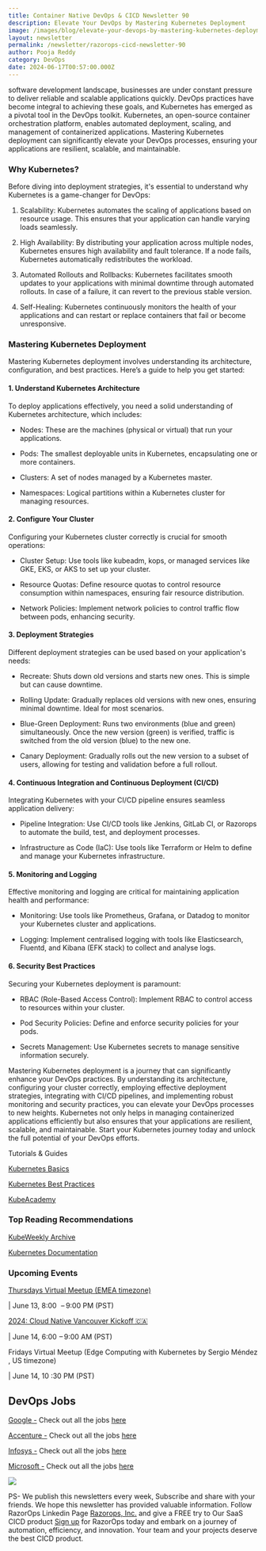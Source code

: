 ```yaml
---
title: Container Native DevOps & CICD Newsletter 90
description: Elevate Your DevOps by Mastering Kubernetes Deployment
image: /images/blog/elevate-your-devops-by-mastering-kubernetes-deployment.gif
layout: newsletter
permalink: /newsletter/razorops-cicd-newsletter-90
author: Pooja Reddy
category: DevOps
date: 2024-06-17T00:57:00.000Z
---
```

software development landscape, businesses are under constant pressure to deliver reliable and scalable applications quickly. DevOps practices have become integral to achieving these goals, and Kubernetes has emerged as a pivotal tool in the DevOps toolkit. Kubernetes, an open-source container orchestration platform, enables automated deployment, scaling, and management of containerized applications. Mastering Kubernetes deployment can significantly elevate your DevOps processes, ensuring your applications are resilient, scalable, and maintainable.

### Why Kubernetes?

Before diving into deployment strategies, it's essential to understand why Kubernetes is a game-changer for DevOps:

1.  Scalability: Kubernetes automates the scaling of applications based on resource usage. This ensures that your application can handle varying loads seamlessly.
    
2.  High Availability: By distributing your application across multiple nodes, Kubernetes ensures high availability and fault tolerance. If a node fails, Kubernetes automatically redistributes the workload.
    
3.  Automated Rollouts and Rollbacks: Kubernetes facilitates smooth updates to your applications with minimal downtime through automated rollouts. In case of a failure, it can revert to the previous stable version.
    
4.  Self-Healing: Kubernetes continuously monitors the health of your applications and can restart or replace containers that fail or become unresponsive.
    

### Mastering Kubernetes Deployment

Mastering Kubernetes deployment involves understanding its architecture, configuration, and best practices. Here’s a guide to help you get started:

#### 1. Understand Kubernetes Architecture

To deploy applications effectively, you need a solid understanding of Kubernetes architecture, which includes:

-   Nodes: These are the machines (physical or virtual) that run your applications.
    
-   Pods: The smallest deployable units in Kubernetes, encapsulating one or more containers.
    
-   Clusters: A set of nodes managed by a Kubernetes master.
    
-   Namespaces: Logical partitions within a Kubernetes cluster for managing resources.
    

#### 2. Configure Your Cluster

Configuring your Kubernetes cluster correctly is crucial for smooth operations:

-   Cluster Setup: Use tools like kubeadm, kops, or managed services like GKE, EKS, or AKS to set up your cluster.
    
-   Resource Quotas: Define resource quotas to control resource consumption within namespaces, ensuring fair resource distribution.
    
-   Network Policies: Implement network policies to control traffic flow between pods, enhancing security.
    

#### 3. Deployment Strategies

Different deployment strategies can be used based on your application's needs:

-   Recreate: Shuts down old versions and starts new ones. This is simple but can cause downtime.
    
-   Rolling Update: Gradually replaces old versions with new ones, ensuring minimal downtime. Ideal for most scenarios.
    
-   Blue-Green Deployment: Runs two environments (blue and green) simultaneously. Once the new version (green) is verified, traffic is switched from the old version (blue) to the new one.
    
-   Canary Deployment: Gradually rolls out the new version to a subset of users, allowing for testing and validation before a full rollout.
    

#### 4. Continuous Integration and Continuous Deployment (CI/CD)

Integrating Kubernetes with your CI/CD pipeline ensures seamless application delivery:

-   Pipeline Integration: Use CI/CD tools like Jenkins, GitLab CI, or Razorops to automate the build, test, and deployment processes.
    
-   Infrastructure as Code (IaC): Use tools like Terraform or Helm to define and manage your Kubernetes infrastructure.
    

#### 5. Monitoring and Logging

Effective monitoring and logging are critical for maintaining application health and performance:

-   Monitoring: Use tools like Prometheus, Grafana, or Datadog to monitor your Kubernetes cluster and applications.
    
-   Logging: Implement centralised logging with tools like Elasticsearch, Fluentd, and Kibana (EFK stack) to collect and analyse logs.
    

#### 6. Security Best Practices

Securing your Kubernetes deployment is paramount:

-   RBAC (Role-Based Access Control): Implement RBAC to control access to resources within your cluster.
    
-   Pod Security Policies: Define and enforce security policies for your pods.
    
-   Secrets Management: Use Kubernetes secrets to manage sensitive information securely.
    

  

Mastering Kubernetes deployment is a journey that can significantly enhance your DevOps practices. By understanding its architecture, configuring your cluster correctly, employing effective deployment strategies, integrating with CI/CD pipelines, and implementing robust monitoring and security practices, you can elevate your DevOps processes to new heights. Kubernetes not only helps in managing containerized applications efficiently but also ensures that your applications are resilient, scalable, and maintainable. Start your Kubernetes journey today and unlock the full potential of your DevOps efforts.

  

Tutorials & Guides

[Kubernetes Basics](https://kubernetes.io/docs/tutorials/kubernetes-basics/)

[Kubernetes Best Practices](https://kubernetesbestpractices.com/)

[KubeAcademy](https://kube.academy/)

### Top Reading Recommendations

[KubeWeekly Archive](https://www.cncf.io/kubeweekly/)

[Kubernetes Documentation](https://kubernetes.io/docs/home/)

### Upcoming Events

[Thursdays Virtual Meetup (EMEA timezone)](https://community.cncf.io/events/details/cncf-kubernetes-virtual-book-club-presents-thursdays-virtual-meetup-emea-timezone-2024-06-13/)

| June 13, 8:00   – 9:00 PM (PST)

[2024: Cloud Native Vancouver Kickoff 🇨🇦](https://community.cncf.io/events/details/cncf-vancouver-presents-2024-cloud-native-vancouver-kickoff/)

| June 14, 6:00  – 9:00 AM (PST)

Fridays Virtual Meetup (Edge Computing with Kubernetes by Sergio Méndez , US timezone)

| June 14, 10 :30 PM (PST)

## DevOps Jobs

[Google -](https://www.linkedin.com/company/google/?lipi=urn%3Ali%3Apage%3Ad_flagship3_pulse_read%3BtLwZGVtSREOray97oBEZIA%3D%3D) Check out all the jobs [here](https://www.linkedin.com/jobs/search/?currentJobId=3396168535&f_C=1441&keywords=devops&refresh=true&lipi=urn%3Ali%3Apage%3Ad_flagship3_pulse_read%3BtLwZGVtSREOray97oBEZIA%3D%3D)

[Accenture -](https://www.linkedin.com/company/accenture/?lipi=urn%3Ali%3Apage%3Ad_flagship3_pulse_read%3BtLwZGVtSREOray97oBEZIA%3D%3D) Check out all the jobs [here](https://www.linkedin.com/jobs/search/?currentJobId=3422755785&f_C=1033&keywords=devops&refresh=true&lipi=urn%3Ali%3Apage%3Ad_flagship3_pulse_read%3BtLwZGVtSREOray97oBEZIA%3D%3D)

[Infosys -](https://www.linkedin.com/company/infosys/?lipi=urn%3Ali%3Apage%3Ad_flagship3_pulse_read%3BtLwZGVtSREOray97oBEZIA%3D%3D) Check out all the jobs [here](https://www.linkedin.com/jobs/search/?currentJobId=3418464712&f_C=1283&keywords=devops%20engineer&refresh=true&lipi=urn%3Ali%3Apage%3Ad_flagship3_pulse_read%3BtLwZGVtSREOray97oBEZIA%3D%3D)

[Microsoft -](https://www.linkedin.com/company/microsoft/?lipi=urn%3Ali%3Apage%3Ad_flagship3_pulse_read%3BtLwZGVtSREOray97oBEZIA%3D%3D) Check out all the jobs [here](https://www.linkedin.com/jobs/search/?currentJobId=3414477236&f_C=1035&keywords=devops&refresh=true&lipi=urn%3Ali%3Apage%3Ad_flagship3_pulse_read%3BtLwZGVtSREOray97oBEZIA%3D%3D)

![](https://lh7-us.googleusercontent.com/docsz/AD_4nXcbFElOb7qLtqE_Y0nO2bn2MESvTIZ9VhdxfBYDSDAErv4v1aOuPB7sNgK5Ud89LepTIy4BVY5eSjAMggRwB0RnYgT0R1sw6Ak3sZ2dKZt1jc5FwiGbTQViDpLuEel9UIFnMFllhgztyfPGgIHc2rzrLUSq?key=DolJBsYn1X8zMHIyAnLicQ)

PS- We publish this newsletters every week, Subscribe and share with your friends. We hope this newsletter has provided valuable information. Follow RazorOps Linkedin Page [Razorops, Inc.](https://www.linkedin.com/company/razorops/) and give a FREE try to Our SaaS CICD product [Sign up](https://dashboard.razorops.com/users/sign_up) for RazorOps today and embark on a journey of automation, efficiency, and innovation. Your team and your projects deserve the best CICD product.
